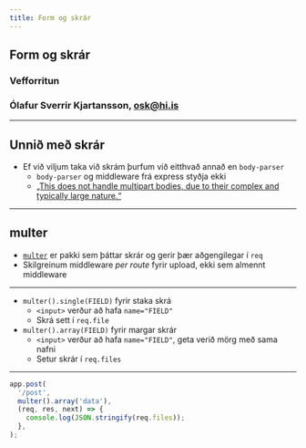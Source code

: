 ```yaml
---
title: Form og skrár
---
```


## Form og skrár

### Vefforritun

### Ólafur Sverrir Kjartansson, [osk@hi.is](mailto:osk@hi.is)

---

## Unnið með skrár

* Ef við viljum taka við skrám þurfum við eitthvað annað en `body-parser` 
  * `body-parser` og middleware frá express styðja ekki
  * [„This does not handle multipart bodies, due to their complex and typically large nature.“](https://github.com/expressjs/body-parser)

***

## multer

* [`multer`](https://github.com/expressjs/multer) er pakki sem þáttar skrár og gerir þær aðgengilegar í `req`
* Skilgreinum middleware _per route_ fyrir upload, ekki sem almennt middleware
  
***

* `multer().single(FIELD)` fyrir staka skrá
  * `<input>` verður að hafa `name="FIELD"`
  * Skrá sett í `req.file`
* `multer().array(FIELD)` fyrir margar skrár
  * `<input>` verður að hafa `name="FIELD"`, geta verið mörg með sama nafni
  * Setur skrár í `req.files`
  
***

<!-- eslint-disable no-undef, no-unused-vars -->

```javascript
app.post(
  '/post',
  multer().array('data'),
  (req, res, next) => {
    console.log(JSON.stringify(req.files));
  },
);
```
